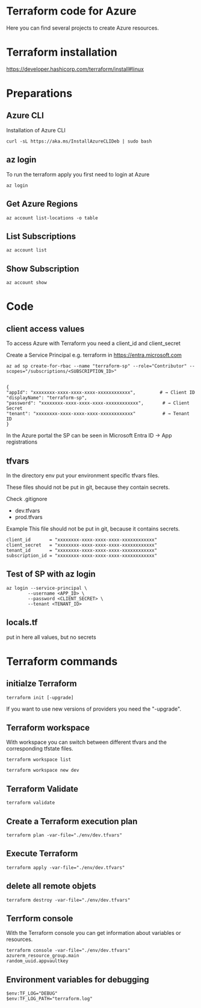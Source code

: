 # Terraform code for Azure
Here you can find several projects to create Azure resources.

# Terraform installation
https://developer.hashicorp.com/terraform/install#linux

# Preparations
## Azure CLI
Installation of Azure CLI

    curl -sL https://aka.ms/InstallAzureCLIDeb | sudo bash

## az login
To run the terraform apply you first need to login at Azure

    az login

## Get Azure Regions
    az account list-locations -o table

## List Subscriptions
    az account list

## Show Subscription

    az account show

# Code
## client access values
To access Azure with Terraform you need a client_id and client_secret

Create a Service Principal e.g. terraform in https://entra.microsoft.com

    az ad sp create-for-rbac --name "terraform-sp" --role="Contributor" --scopes="/subscriptions/<SUBSCRIPTION_ID>"


    {
    "appId": "xxxxxxxx-xxxx-xxxx-xxxx-xxxxxxxxxxxx",         # → Client ID
    "displayName": "terraform-sp",
    "password": "xxxxxxxx-xxxx-xxxx-xxxx-xxxxxxxxxxxx",       # → Client Secret
    "tenant": "xxxxxxxx-xxxx-xxxx-xxxx-xxxxxxxxxxxx"          # → Tenant ID
    }

In the Azure portal the SP can be seen in Microsoft Entra ID -> App registrations

## tfvars
In the directory env put your environment specific tfvars files.

These files should not be put in git, because they contain secrets.

Check .gitignore

* dev.tfvars
* prod.tfvars

Example
This file should not be put in git, because it contains secrets.
```
client_id       = "xxxxxxxx-xxxx-xxxx-xxxx-xxxxxxxxxxxx"
client_secret   = "xxxxxxxx-xxxx-xxxx-xxxx-xxxxxxxxxxxx"
tenant_id       = "xxxxxxxx-xxxx-xxxx-xxxx-xxxxxxxxxxxx"
subscription_id = "xxxxxxxx-xxxx-xxxx-xxxx-xxxxxxxxxxxx"
```

## Test of SP with az login

    az login --service-principal \
            --username <APP_ID> \
            --password <CLIENT_SECRET> \
            --tenant <TENANT_ID>

## locals.tf
put in here all values, but no secrets

# Terraform commands
## initialze Terraform
    terraform init [-upgrade]

If you want to use new versions of providers you need the "-upgrade".

## Terraform workspace
With workspace you can switch between different tfvars and the corresponding tfstate files.

    terraform workspace list

    terraform workspace new dev

## Terraform Validate
    terraform validate

## Create a Terraform execution plan
    terraform plan -var-file="./env/dev.tfvars"

## Execute Terraform
    terraform apply -var-file="./env/dev.tfvars"

## delete all remote objets
    terraform destroy -var-file="./env/dev.tfvars"

## Terrform console
With the Terraform console you can get information about variables or resources.

    terraform console -var-file="./env/dev.tfvars"
    azurerm_resource_group.main
    random_uuid.appvaultkey

## Environment variables for debugging
    $env:TF_LOG="DEBUG"
    $env:TF_LOG_PATH="terraform.log"
